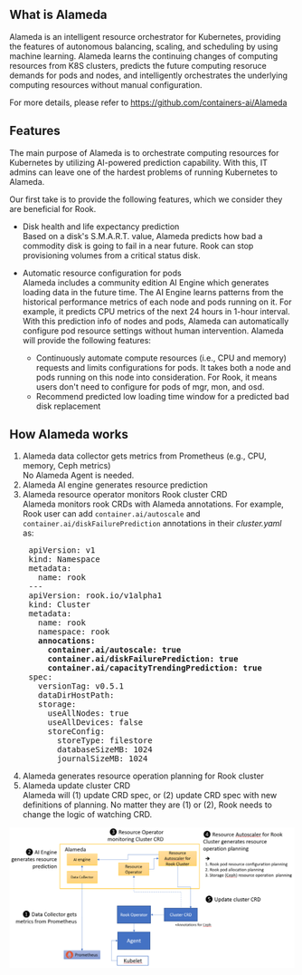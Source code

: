 ## What is Alameda

Alameda is an intelligent resource orchestrator for Kubernetes, providing the features of autonomous balancing, scaling, and scheduling by using machine learning. Alameda learns the continuing changes of computing resources from K8S clusters, predicts the future computing resoruce demands for pods and nodes, and intelligently orchestrates the underlying computing resources without manual configuration.

For more details, please refer to https://github.com/containers-ai/Alameda

## Features

The main purpose of Alameda is to orchestrate computing resources for Kubernetes by utilizing AI-powered prediction capability. With this, IT admins can leave one of the hardest problems of running Kubernetes to Alameda. 

Our first take is to provide the following features, which we consider they are beneficial for Rook. 
- Disk health and life expectancy prediction  
    Based on a disk's S.M.A.R.T. value, Alameda predicts how bad a commodity disk is going to fail in a near future. Rook can stop provisioning volumes from a critical status disk.
    
- Automatic resource configuration for pods  
    Alameda includes a community edition AI Engine which generates loading data in the future time. The AI Engine learns patterns from the historical performance metrics of each node and pods running on it. For example, it predicts CPU metrics of the next 24 hours in 1-hour interval. With this prediction info of nodes and pods, Alameda can automatically configure pod resource settings without human intervention. Alameda will provide the following features:

    - Continuously automate compute resources (i.e., CPU and memory) requests and limits configurations for pods. It takes both a node and pods running on this node into consideration. For Rook, it means users don't need to configure for pods of mgr, mon, and osd.
    - Recommend predicted low loading time window for a predicted bad disk replacement

## How Alameda works

1. Alameda data collector gets metrics from Prometheus (e.g., CPU, memory, Ceph metrics)  
No Alameda Agent is needed.
2. Alameda AI engine generates resource prediction
3. Alameda resource operator monitors Rook cluster CRD  
Alameda monitors rook CRDs with Alameda annotations. For example, Rook user can add ```container.ai/autoscale``` and ```container.ai/diskFailurePrediction``` annotations in their *cluster.yaml* as:
<pre>
    apiVersion: v1
    kind: Namespace
    metadata:
      name: rook
    ---
    apiVersion: rook.io/v1alpha1
    kind: Cluster
    metadata:
      name: rook
      namespace: rook
      <b>annocations:
        container.ai/autoscale: true
        container.ai/diskFailurePrediction: true
        container.ai/capacityTrendingPrediction: true</b>
    spec:
      versionTag: v0.5.1
      dataDirHostPath:
      storage:
        useAllNodes: true
        useAllDevices: false
        storeConfig:
          storeType: filestore
          databaseSizeMB: 1024
          journalSizeMB: 1024
</pre>

4. Alameda generates resource operation planning for Rook cluster
5. Alameda update cluster CRD  
Alameda will (1) update CRD spec, or (2) update CRD spec with new definitions of planning. No matter they are (1) or (2), Rook needs to change the logic of watching CRD.

![work_flow](./Alameda_work_with_Rook.png)

